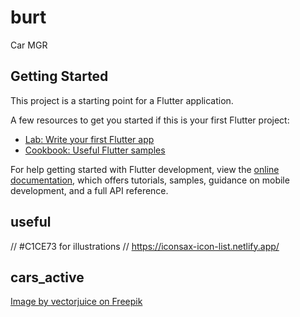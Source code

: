# burt

Car MGR

## Getting Started

This project is a starting point for a Flutter application.

A few resources to get you started if this is your first Flutter project:

- [Lab: Write your first Flutter app](https://docs.flutter.dev/get-started/codelab)
- [Cookbook: Useful Flutter samples](https://docs.flutter.dev/cookbook)

For help getting started with Flutter development, view the
[online documentation](https://docs.flutter.dev/), which offers tutorials,
samples, guidance on mobile development, and a full API reference.

## useful
// #C1CE73 for illustrations
// https://iconsax-icon-list.netlify.app/

## cars_active
<a href="https://www.freepik.com/free-vector/roadside-service-abstract-concept-illustration_20769885.htm#from_view=detail_alsolike">Image by vectorjuice on Freepik</a>
